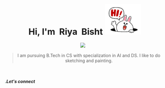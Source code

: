 <h1 align ="center">&nbsp Hi, I'm &nbspRiya&nbsp Bisht     <img src="images/hello.gif" height="100px"></h1>
<p align="center">
  <a href="https://github.com/DenverCoder1/readme-typing-svg"><img src="https://readme-typing-svg.herokuapp.com?lines=Computer%20+%20Science%20+Student;DS%20|%20AI%20|%20ML%20Enthusiast;Keen+to+%20learn%20new%20things&center=true&width=500&height=50"></a>
  </p>
 <blockquote><div align ="center">
  <p> I am pursuing B.Tech in CS with specialization in AI and DS. I like to do sketching and painting. </p>
</div></blockquote>
 <br/>

 

##### <img src="A:\Programming\guithub_project\info page\images\source.gif" style="zoom:25%;" />Let's connect 









